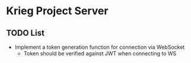 # Krieg Project Server

## TODO List
- Implement a token generation function for connection via WebSocket
  - Token should be verified against JWT when connecting to WS
